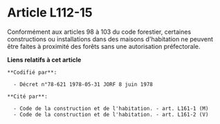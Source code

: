 # Article L112-15

Conformément aux articles 98 à 103 du code forestier, certaines constructions ou installations dans des maisons d'habitation
ne peuvent être faites à proximité des forêts sans une autorisation préfectorale.

**Liens relatifs à cet article**

	**Codifié par**:

	  - Décret n°78-621 1978-05-31 JORF 8 juin 1978

	**Cité par**:

	  - Code de la construction et de l'habitation. - art. L161-1 (M)
	  - Code de la construction et de l'habitation. - art. L161-2 (V)

